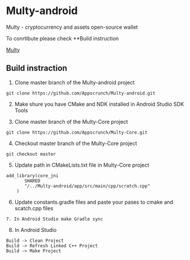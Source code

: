 # Multy-android

Multy - cryptocurrency and assets open-source wallet

To conrtibute please check **Build instruction

[Multy](http://multy.io)



## Build instraction

1. Clone master branch of the Multy-android project
```
git clone https://github.com/Appscrunch/Multy-android.git
```

2. Make shure you have CMake and NDK installed in Android Studio SDK Tools

3. Clone master branch of the Multy-Core project
```
git clone https://github.com/Appscrunch/Multy-Core.git
```
4. Checkout master branch of the Multy-Core project
```
git checkout master
```

5. Update path in CMakeLists.txt file in Multy-Core project
```
add_library(core_jni
       SHARED
       "/../Multy-android/app/src/main/cpp/scratch.cpp"
    )

```
6. Update constants.gradle files and paste your pases to cmake and scatch.cpp files

```
7. In Android Studio make Gradle sync

```
8. In Android Studio
```
Build -> Clean Project
Build -> Refresh Linked C++ Project
Build -> Make Project
```

